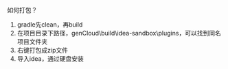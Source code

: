 如何打包？
1. gradle先clean，再build
2. 在项目目录下路径，genCloud\build\idea-sandbox\plugins，可以找到同名项目文件夹
3. 右键打包成zip文件
4. 导入idea，通过硬盘安装





